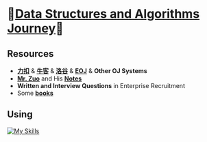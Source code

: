 # 🎉[Data Structures and Algorithms Journey](https://github.com/raingrain/data-structures-and-algorithms-journey)🎉

## Resources

- [**力扣**](https://leetcode.cn/u/raingrain/) & [**牛客**](https://www.nowcoder.com/users/569905451) & [**洛谷**](https://www.luogu.com.cn/user/1006250) & [**EOJ**](https://acm.ecnu.edu.cn/) & **Other OJ Systems**
- [**Mr. Zuo**](https://github.com/algorithmzuo) and His [**Notes**](https://cloud.fynote.com/share/s/5280)
- **Written and Interview Questions** in Enterprise Recruitment
- Some [**books**](./reference%20books/)

## Using

[![My Skills](https://skillicons.dev/icons?i=java,md,vscode,idea)](https://skillicons.dev)
